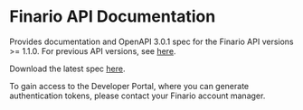 # Finario API Documentation

Provides documentation and OpenAPI 3.0.1 spec for the Finario API versions >= 1.1.0. For previous API versions, see [here](https://github.com/finarioapp/api).

Download the latest spec [here](./api-latest.yaml).

To gain access to the Developer Portal, where you can generate authentication tokens, please contact your Finario account manager.
